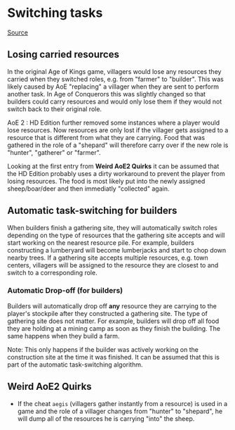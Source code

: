 # Switching tasks

[Source](https://www.youtube.com/watch?v=FK__AnTL400)

## Losing carried resources

In the original Age of Kings game, villagers would lose any resources they carried when they switched roles, e.g. from "farmer" to "builder". This was likely caused by AoE "replacing" a villager when they are sent to perform another task. In Age of Conquerors this was slightly changed so that builders could carry resources and would only lose them if they would not switch back to their original role.

AoE 2 : HD Edition further removed some instances where a player would lose resources. Now resources are only lost if the villager gets assigned to a resource that is different from what they are carrying. Food that was gathered in the role of a "shepard" will therefore carry over if the new role is "hunter", "gatherer" or "farmer".

Looking at the first entry from **Weird AoE2 Quirks** it can be assumed that the HD Edition probably uses a dirty workaround to prevent the player from losing resources. The food is most likely put into the newly assigned sheep/boar/deer and then immediatly "collected" again.

## Automatic task-switching for builders

When builders finish a gathering site, they will automatically switch roles depending on the type of resources that the gathering site accepts and will start working on the nearest resource pile. For example, builders constructing a lumberyard will become lumberjacks and start to chop down nearby trees. If a gathering site accepts multiple resources, e.g. town centers, villagers will be assigned to the resource they are closest to and switch to a corresponding role.

### Automatic Drop-off (for builders)

Builders will automatically drop off **any** resource they are carrying to the player's stockpile after they constructed a gathering site. The type of gathering site does not matter. For example, builders will drop off all food they are holding at a mining camp as soon as they finish the building. The same happens when they build a farm.

Note: This only happens if the builder was actively working on the construction site at the time it was finished. It can be assumed that this is part of the automatic task-switching algorithm.

## Weird AoE2 Quirks

* If the cheat `aegis` (villagers gather instantly from a resource) is used in a game and the role of a villager changes from "hunter" to "shepard", he will dump all of the resources he is carrying "into" the sheep.  
